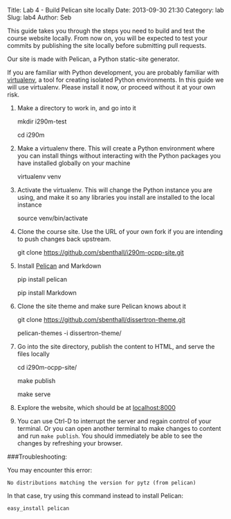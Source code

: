Title: Lab 4 - Build Pelican site locally
Date: 2013-09-30 21:30
Category: lab
Slug: lab4
Author: Seb



This guide takes you through the steps you need to build and test the course website locally.  From now on, you will be expected to test your commits by publishing the site locally before submitting pull requests.

Our site is made with Pelican, a Python static-site generator.

If you are familiar with Python development, you are probably familiar with [virtualenv](http://www.virtualenv.org/en/latest/), a tool for creating isolated Python environments.  In this guide we will use virtualenv.  Please install it now, or proceed without it at your own risk.

1. Make a directory to work in, and go into it

    mkdir i290m-test

    cd i290m

2. Make a virtualenv there.  This will create a Python environment where you can install things without interacting with the Python packages you have installed globally on your machine

    virtualenv venv

3. Activate the virtualenv.  This will change the Python instance you are using, and make it so any libraries you install are installed to the local instance

    source venv/bin/activate

4. Clone the course site.  Use the URL of your own fork if you are intending to push changes back upstream.

    git clone https://github.com/sbenthall/i290m-ocpp-site.git

5. Install [Pelican](http://docs.getpelican.com/en/3.2/) and Markdown

    pip install pelican

    pip install Markdown

6. Clone the site theme and make sure Pelican knows about it

    git clone https://github.com/sbenthall/dissertron-theme.git
    
    pelican-themes -i dissertron-theme/

7. Go into the site directory, publish the content to HTML, and serve the files locally

    cd i290m-ocpp-site/

    make publish

    make serve

8. Explore the website, which should be at [localhost:8000](http://localhost:8000/)

9. You can use Ctrl-D to interrupt the server and regain control of your terminal.  Or you can open another terminal to make changes to content and run `make publish`.  You should immediately be able to see the changes by refreshing your browser.


###Troubleshooting:

You may encounter this error:

    No distributions matching the version for pytz (from pelican)

In that case, try using this command instead to install Pelican:

    easy_install pelican
